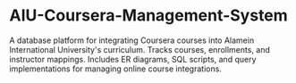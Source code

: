 # AIU-Coursera-Management-System
A database platform for integrating Coursera courses into Alamein International University's curriculum. Tracks courses, enrollments, and instructor mappings. Includes ER diagrams, SQL scripts, and query implementations for managing online course integrations.

